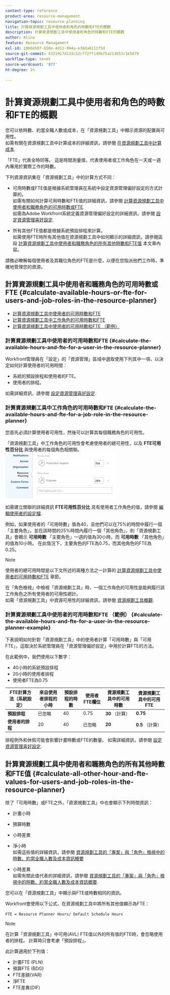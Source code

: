 ```yaml
---
content-type: reference
product-area: resource-management
navigation-topic: resource-planning
title: 計算資源規劃工具中使用者和角色的時數和FTE的概觀
description: 計算資源規劃工具中使用者和角色的時數和FTE的概觀
author: Alina
feature: Resource Management
exl-id: 10b0e507-658e-4d12-994a-e38da6111f5d
source-git-commit: 4331917d133c52cf727f148b75a213853c1e5679
workflow-type: tm+mt
source-wordcount: '977'
ht-degree: 1%

---
```


# 計算資源規劃工具中使用者和角色的時數和FTE的概觀

<!--
<p data-mc-conditions="QuicksilverOrClassic.Draft mode">(NOTE: Alina:KEEP THIS:***Linked to: Configuring My Settings, Editing User Accounts, Planning in the Resource Planner -- *** Some of this documentation is also duplicated in this article (Scheduling): https://support.workfront.com/hc/en-us/articles/360000557174)</p>
-->

您可以依時數、約當全職人數或成本，在「資源規劃工具」中顯示資源的配置與可用性。\
如需有關在資源規劃工具中計算成本的詳細資訊，請參閱 [在資源規劃工具中計算成本](../../resource-mgmt/resource-planning/calculate-costs-resource-planner.md).

「FTE」代表全時同等。 這是時間測量值，代表使用者或工作角色在一天或一週內專用於實際工作的時數。

下列資源資訊集在「資源規劃工具」中的計算方式不同：

* 可用時數或FTE值是根據系統管理員在系統中設定資源管理偏好設定的方式計算的。\
  如需有關如何計算可用時數和FTE值的詳細資訊，請參閱 [計算資源規劃工具中使用者和職務角色的可用時數或FTE](#calculate-available-hours-or-fte-for-users-and-job-roles-in-the-resource-planner).\
  如需為Adobe Workfront系統定義資源管理偏好設定的詳細資訊，請參閱 [設定資源管理喜好設定](../../administration-and-setup/set-up-workfront/configure-system-defaults/configure-resource-mgmt-preferences.md).

* 所有其他FTE值都是根據系統預設排程來計算。\
  如需使用FTE時所有其他值在資源規劃工具中如何顯示的詳細資訊，請參閱區段 [計算資源規劃工具中使用者和職務角色的所有其他時數和FTE值](#calculate-all-other-hour-and-fte-values-for-users-and-job-roles-in-the-resource-planner) 本文章內容。

請務必瞭解每個使用者及其職位角色的FTE是什麼，以便在您指派他們工作時，準確地管理您的資源。

## 計算資源規劃工具中使用者和職務角色的可用時數或FTE {#calculate-available-hours-or-fte-for-users-and-job-roles-in-the-resource-planner}

* [計算資源規劃工具中使用者的可用時數和FTE](#calculate-the-available-hours-and-fte-for-a-user-in-the-resource-planner)
* [計算資源規劃工具中工作角色的可用時數和FTE](#calculate-the-available-hours-and-fte-for-a-job-role-in-the-resource-planner)
* [計算資源規劃工具中使用者的可用時數和FTE （範例）](#calculate-the-available-hours-and-fte-for-a-user-in-the-resource-planner-example)

### 計算資源規劃工具中使用者的可用時數和FTE {#calculate-the-available-hours-and-fte-for-a-user-in-the-resource-planner}

Workfront管理員在「設定」的「資源管理」區域中選取使用下列其中一項，以決定如何計算使用者的可用時間：

* 系統的預設排程和使用者的FTE。
* 使用者的排程。

如需詳細資訊，請參閱 [設定資源管理喜好設定](../../administration-and-setup/set-up-workfront/configure-system-defaults/configure-resource-mgmt-preferences.md).

<!--
<div data-mc-conditions="QuicksilverOrClassic.Draft mode">
<p><br></p>
<p> <img src="assets/nwe-resource-management-system-setting-user's-schedule-350x157.png" style="width: 350;height: 157;" data-mc-conditions="QuicksilverOrClassic.Quicksilver"> </p>
<p>(NOTE: The determines how to calculate resource availability at the system level.For more information about defining the Resource Management preferences for the system, see Configure Resource Management preferences.)</p>
<p>Based on how this setting is configured, the availability of the users in the Resource Planner (hours as well as FTE availability) is calculated by using the following methods: </p>
<ul>
<li><strong>The Default Schedule</strong>: The Default Schedule of the system and the user FTE are used to determine the Available Hours and FTE value for the user in the Resource Planner. The Schedule of the user is ignored. In this case:
<ul>
<li> The <strong>Available Hours</strong> in the<strong>Resource Planner</strong> are calculated using the following formula:<br><code>User Available Hours = Default Schedule Hours * User FTE value</code> <span style="color: #dc143c;">( NOTE: this is the correct value. If this shows as a division in other articles, that is wrong. It's a multiplication between these 2 values).</span><br>For example, if the Default Schedule has 40 hours a week available for work, and the user FTE is 0.5, the user is available to work for 20 hours a week in the Resource Planner.<br>For more information about schedules, including the Default Schedule, see <a href="../../administration-and-setup/set-up-workfront/configure-timesheets-schedules/create-schedules.md" class="MCXref xref">Create a schedule</a></li>
<li style="font-weight: normal;"> The <strong>Available FTE</strong> for the user in the<strong>Resource Planner</strong> is the same as the user FTE specified in the user settings. <br>For example, if the user FTE is 0.5 in the user settings, the available FTE of the user is 0.5 in the Resource Planner. For more information about the value of the user FTE as it displays in the user settings, see <a href="../../administration-and-setup/add-users/create-and-manage-users/edit-a-users-profile.md" class="MCXref xref">Edit a user's profile</a>.<br></li>
</ul></li>
<li><strong>The User's Schedule</strong>: The Schedule of the user is used to determine the availability of the user in the Resource Planner. The value of the user FTE is ignored. In this case:
<ul>
<li> The <strong>Available Hours</strong> in the<strong>Resource Planner</strong> are the same as the Hours from the Schedule of the user.<br>For example, if the Schedule of the user has 40 hours a week available for work, the user is available to work for 40 hours a week in the Resource Planner. </li>
<li> The <strong>Available FTE</strong> in the<strong>Resource Planner</strong> is calculated by the following formula:<br><em><code>User Available FTE = Hours from the Schedule of the User/ Default Schedule Hours</code><br></em>For example, if the Schedule of the user has 20 hours available to work, and the Default Schedule in Workfront has 40 hours available to work, the user's FTE is 0.5.<br>For more information about schedules, including the Default Schedule, see <a href="../../administration-and-setup/set-up-workfront/configure-timesheets-schedules/create-schedules.md" class="MCXref xref">Create a schedule</a>.</li>
</ul></li>
</ul> <note type="note">
If the user is not associated with a schedule, the Available Hours for the user are calculated using the Default Schedule.
</note>
</div>
-->

### 計算資源規劃工具中工作角色的可用時數和FTE {#calculate-the-available-hours-and-fte-for-a-job-role-in-the-resource-planner}

您首先必須計算使用者可用性，然後可以計算其每個職務角色的可用性。

「資源規劃工具」中工作角色的可用性會考慮使用者的總可用性，以及 **FTE可用性百分比** 與使用者的每個角色相關聯。\
![percent_of_fte_availability_at_the_user_level.png](assets/percent-of-fte-availability-at-the-user-level-350x144.png)

如需建立關聯的詳細資訊 **FTE可用性百分比** 具有使用者工作角色的值，請參閱 [編輯使用者的設定檔](../../administration-and-setup/add-users/create-and-manage-users/edit-a-users-profile.md).

例如，如果使用者的「可用時數」值為40，且他們可以在75%的時間中履行一個「主要角色」，並在該時間的25%時間內履行一個「其他角色」，則「資源規劃工具」會顯示 **可用時數** 「主要角色」一週的值為30小時，而 **可用時數** 「其他角色」的值為10小時。 在此情況下，主要角色的FTE為0.75，而其他角色的FTE為0.25。

>[!NOTE]
>
>使用者的總可用時間是以下文所述的兩種方法之一計算的 [計算資源規劃工具中使用者的可用時數和FTE](#calculate-the-available-hours-and-fte-for-a-user-in-the-resource-planner) 章節。

在「角色檢視」中檢視「資源規劃工具」時，一個工作角色的可用性是能夠履行該工作角色之所有使用者的可用性總計。\
如需「資源規劃工具」中資源可用性的詳細資訊，請參閱 [資源規劃工具概觀](../../resource-mgmt/resource-planning/get-started-resource-planner.md).

### 計算資源規劃工具中使用者的可用時數和FTE （範例） {#calculate-the-available-hours-and-fte-for-a-user-in-the-resource-planner-example}

下表說明如何針對「資源規劃工具」中的使用者計算「可用時數」與「可用FTE」，這取決於系統管理員在「資源管理偏好設定」中用於計算FTE的方法。

在此範例中，我們使用以下數字：

* 40小時的系統預設排程
* 20小時的使用者排程
* 使用者FTE為0.75

| FTE計算方法（系統設定） | **來自使用者排程的小時** | **預設排程的時數** | **使用者FTE欄位** | **資源規劃工具中的可用時數** | **資源規劃工具中的可用FTE** |
|---|---|---|---|---|---|
| **預設排程** | 已忽略 | 40 | 0.75 | **30** （計算） | **0.75** |
| **使用者的排程** | 20 | 40 | 已忽略 | **20** | **0.5** （計算） |

排程例外和休假可能會影響計畫時數或FTE的數量。 如需詳細資訊，請參閱 [設定資源管理喜好設定](../../administration-and-setup/set-up-workfront/configure-system-defaults/configure-resource-mgmt-preferences.md).

## 計算資源規劃工具中使用者和職務角色的所有其他時數和FTE值 {#calculate-all-other-hour-and-fte-values-for-users-and-job-roles-in-the-resource-planner}

除了「可用時數」或FTE之外，「資源規劃工具」中也會顯示下列時間資訊：

* 計畫小時
* 預算時數
* 小時差異
* 淨小時\
  如需這些值的詳細資訊，請參閱 [資源規劃工具的「專案」與「角色」檢視中的時數、約當全職人數及成本資訊概要](../../resource-mgmt/resource-planning/overview-of-planner-hour-fte-cost-information-in-role-project-views.md)

* 小時差異\
  如需有關此值代表的詳細資訊，請參閱 [資源規劃工具的「專案」與「角色」檢視中的時數、約當全職人數及成本資訊概要](../../resource-mgmt/resource-planning/overview-of-planner-hour-fte-cost-information-in-role-project-views.md).

您可以在「資源規劃工具」中顯示與FTE或時數相同的資訊。

Workfront會使用以下公式，在資源規劃工具中將所有其他值顯示為FTE：

`FTE = Resource Planner Hours/ Default Schedule Hours`

>[!NOTE]
>
>在計算「資源規劃工具」中可用(AVL) FTE值以外的所有值的FTE時，會忽略使用者的排程。 計算時只會考慮「預設排程」。

此計算適用於下列值：

* 計畫FTE (PLN)
* 預算FTE (BDG)
* FTE差額(VAR)
* 淨FTE
* FTE差異(DIF)
